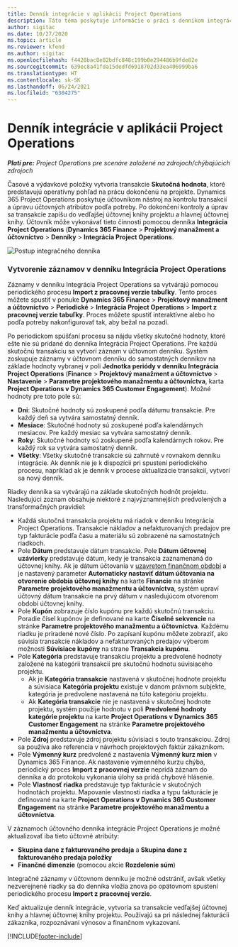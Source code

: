 ```yaml
---
title: Denník integrácie v aplikácii Project Operations
description: Táto téma poskytuje informácie o práci s denníkom integrácie v aplikácii Project Operations.
author: sigitac
ms.date: 10/27/2020
ms.topic: article
ms.reviewer: kfend
ms.author: sigitac
ms.openlocfilehash: f4428bac8e82bdfc848c199b0e294486b9fde82e
ms.sourcegitcommit: 639ec8a41fda15dedfd6918702d33ea406999ba6
ms.translationtype: HT
ms.contentlocale: sk-SK
ms.lasthandoff: 06/24/2021
ms.locfileid: "6304275"
---
```

# <a name="integration-journal-in-project-operations"></a>Denník integrácie v aplikácii Project Operations

_**Platí pre:** Project Operations pre scenáre založené na zdrojoch/chýbajúcich zdrojoch_

Časové a výdavkové položky vytvoria transakcie **Skutočná hodnota**, ktoré predstavujú operatívny pohľad na prácu dokončenú na projekte. Dynamics 365 Project Operations poskytuje účtovníkom nástroj na kontrolu transakcií a úpravu účtovných atribútov podľa potreby. Po dokončení kontroly a úprav sa transakcie zapíšu do vedľajšej účtovnej knihy projektu a hlavnej účtovnej knihy. Účtovník môže vykonávať tieto činnosti pomocou denníka **Integrácia Project Operations** (**Dynamics 365 Finance** > **Projektový manažment a účtovníctvo** > **Denníky** > **Integrácia Project Operations**.

![Postup integračného denníka](./media/IntegrationJournal.png)

### <a name="create-records-in-the-project-operations-integration-journal"></a>Vytvorenie záznamov v denníku Integrácia Project Operations

Záznamy v denníku Integrácia Project Operations sa vytvárajú pomocou periodického procesu **Import z pracovnej verzie tabuľky**. Tento proces môžete spustiť v ponuke **Dynamics 365 Finance** > **Projektový manažment a účtovníctvo** > **Periodické** > **Integrácia Project Operations** > **Import z pracovnej verzie tabuľky**. Proces môžete spustiť interaktívne alebo ho podľa potreby nakonfigurovať tak, aby bežal na pozadí.

Po periodickom spúšťaní procesu sa nájdu všetky skutočné hodnoty, ktoré ešte nie sú pridané do denníka Integrácia Project Operations. Pre každú skutočnú transakciu sa vytvorí záznam v účtovnom denníku.
Systém zoskupuje záznamy v účtovnom denníku do samostatných denníkov na základe hodnoty vybranej v poli **Jednotka periódy v denníku Integrácia Project Operations** (**Finance** > **Projektový manažment a účtovníctvo** > **Nastavenie** > **Parametre projektového manažmentu a účtovníctva**, karta **Project Operations v Dynamics 365 Customer Engagement**). Možné hodnoty pre toto pole sú:

  - **Dni**: Skutočné hodnoty sú zoskupené podľa dátumu transakcie. Pre každý deň sa vytvára samostatný denník.
  - **Mesiace**: Skutočné hodnoty sú zoskupené podľa kalendárnych mesiacov. Pre každý mesiac sa vytvára samostatný denník.
  - **Roky**: Skutočné hodnoty sú zoskupené podľa kalendárnych rokov. Pre každý rok sa vytvára samostatný denník.
  - **Všetky**: Všetky skutočné transakcie sú zahrnuté v rovnakom denníku integrácie. Ak denník nie je k dispozícii pri spustení periodického procesu, napríklad ak je denník v procese aktualizácie transakcií, vytvorí sa nový denník.

Riadky denníka sa vytvárajú na základe skutočných hodnôt projektu. Nasledujúci zoznam obsahuje niektoré z najvýznamnejších predvolených a transformačných pravidiel:

  - Každá skutočná transakcia projektu má riadok v denníku Integrácia Project Operations. Transakcie nákladov a nefakturovaných predajov pre typ fakturácie podľa času a materiálu sú zobrazené na samostatných riadkoch.
  - Pole **Dátum** predstavuje dátum transakcie. Pole **Dátum účtovnej uzávierky** predstavuje dátum, kedy je transakcia zaznamenaná do účtovnej knihy. Ak je dátum účtovania v [uzavretom finančnom období](/dynamics365/finance/general-ledger/close-general-ledger-at-period-end) a je nastavený parameter **Automaticky nastaviť dátum účtovania na otvorenie obdobia účtovnej knihy** na karte **Financie** na stránke **Parametre projektového manažmentu a účtovníctva**, systém upraví účtovný dátum transakcie na prvý dátum v nasledujúcom otvorenom období účtovnej knihy.
  - Pole **Kupón** zobrazuje číslo kupónu pre každú skutočnú transakciu. Poradie čísel kupónov je definované na karte **Číselné sekvencie** na stránke **Parametre projektového manažmentu a účtovníctva**. Každému riadku je priradené nové číslo. Po zapísaní kupónu môžete zobraziť, ako súvisia transakcie nákladov a nefakturovaných predajov výberom možnosti **Súvisiace kupóny** na strane **Transakcia kupónu**.
  - Pole **Kategória** predstavuje transakciu projektu a predvolené hodnoty založené na kategórii transakcií pre skutočnú hodnotu súvisiaceho projektu.
    - Ak je **Kategória transakcie** nastavená v skutočnej hodnote projektu a súvisiaca **Kategória projektu** existuje v danom právnom subjekte, kategória je predvolene nastavená na túto kategóriu projektu.
    - Ak **Kategória transakcie** nie je nastavená v skutočnej hodnote projektu, systém použije hodnotu v poli **Predvolené hodnoty kategórie projektu** na karte **Project Operations v Dynamics 365 Customer Engagement** na stránke **Parametre projektového manažmentu a účtovníctva**.
  - Pole **Zdroj** predstavuje zdroj projektu súvisiaci s touto transakciou. Zdroj sa používa ako referencia v návrhoch projektových faktúr zákazníkom.
  - Pole **Výmenný kurz** predvolené z nastavenia **Výmenný kurz mien** v Dynamics 365 Finance. Ak nastavenie výmenného kurzu chýba, periodický proces **Import z pracovnej verzie** nepridá záznam do denníka a do protokolu vykonania úlohy sa pridá chybové hlásenie.
  - Pole **Vlastnosť riadka** predstavuje typ fakturácie v skutočných hodnotách projektu. Mapovanie vlastnosti riadka a typu fakturácie je definované na karte **Project Operations v Dynamics 365 Customer Engagement** na stránke **Parametre projektového manažmentu a účtovníctva**.

V záznamoch účtovného denníka integrácie Project Operations je možné aktualizovať iba tieto účtovné atribúty:

- **Skupina dane z fakturovaného predaja** a **Skupina dane z fakturovaného predaja položky**
- **Finančné dimenzie** (pomocou akcie **Rozdelenie súm**)

Integračné záznamy v účtovnom denníku je možné odstrániť, avšak všetky nezverejnené riadky sa do denníka vložia znova po opätovnom spustení periodického procesu **Import z pracovnej verzie**.

Keď aktualizuje denník integrácie, vytvoria sa transakcie vedľajšej účtovnej knihy a hlavnej účtovnej knihy projektu. Používajú sa pri následnej fakturácii zákazníka, rozpoznávaní výnosov a finančnom vykazovaní.


[!INCLUDE[footer-include](../includes/footer-banner.md)]
